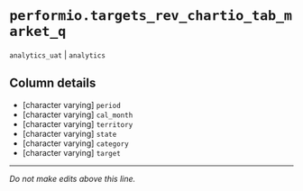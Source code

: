 # `performio.targets_rev_chartio_tab_market_q`
`analytics_uat` | `analytics`

## Column details
* [character varying] `period`
* [character varying] `cal_month`
* [character varying] `territory`
* [character varying] `state`
* [character varying] `category`
* [character varying] `target`

-------------------------------------------------------------------------------
*Do not make edits above this line.*
